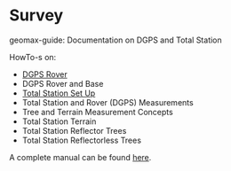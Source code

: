 # Survey
geomax-guide: Documentation on DGPS and Total Station

HowTo-s on: 

* [DGPS Rover](DGPS_rover_only.md)
* DGPS Rover and Base
* [Total Station Set Up](TotalStationSetUp.md)
* Total Station and Rover (DGPS) Measurements
* Tree and Terrain Measurement Concepts
* Total Station Terrain
* Total Station Reflector Trees
* Total Station Reflectorless Trees

A complete manual can be found [here](https://www.i3map.fr/fr/index.php?controller=attachment&id_attachment=31).
